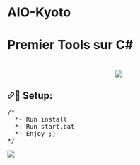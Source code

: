 # AIO-Kyoto
# Premier Tools sur C#

<h1 align="center"><a target="_blank" rel="noopener noreferrer" href=""><img src="https://cdn.discordapp.com/attachments/881493015577919500/910978125125541938/mountain-1_HD.jpg" data-canonical-src="https://cdn.discordapp.com/attachments/881493015577919500/910978125125541938/mountain-1_HD.jpg" style="max-width: 100%;"></a>


  <h2><a id="user-content--setup" class="anchor" aria-hidden="true" href="#-setup"><svg class="octicon octicon-link" viewBox="0 0 16 16" version="1.1" width="16" height="16" aria-hidden="true"><path fill-rule="evenodd" d="M7.775 3.275a.75.75 0 001.06 1.06l1.25-1.25a2 2 0 112.83 2.83l-2.5 2.5a2 2 0 01-2.83 0 .75.75 0 00-1.06 1.06 3.5 3.5 0 004.95 0l2.5-2.5a3.5 3.5 0 00-4.95-4.95l-1.25 1.25zm-4.69 9.64a2 2 0 010-2.83l2.5-2.5a2 2 0 012.83 0 .75.75 0 001.06-1.06 3.5 3.5 0 00-4.95 0l-2.5 2.5a3.5 3.5 0 004.95 4.95l1.25-1.25a.75.75 0 00-1.06-1.06l-1.25 1.25a2 2 0 01-2.83 0z"></path></svg></a><g-emoji class="g-emoji" alias="wolf" fallback-src="https://github.githubassets.com/images/icons/emoji/unicode/1f43a.png">📁</g-emoji> Setup:</h2>



  <pre><span class="pl-c"><span class="pl-c">/*</span></span>
<span class="pl-c">  *- Run install </span>
<span class="pl-c">  *- Run start.bat
<span class="pl-c">  *- Enjoy ;)</span>
<span class="pl-c"><span class="pl-c">*/</span></span></pre>






<a target="_blank" rel="noopener noreferrer" href="https://cdn.discordapp.com/attachments/881493015577919500/910978795182370866/unknown.png"><img src="https://cdn.discordapp.com/attachments/881493015577919500/910978795182370866/unknown.png" data-canonical-src="https://cdn.discordapp.com/attachments/881493015577919500/911590880903856138/Untitled.png" style="max-width: 100%;"></a>
